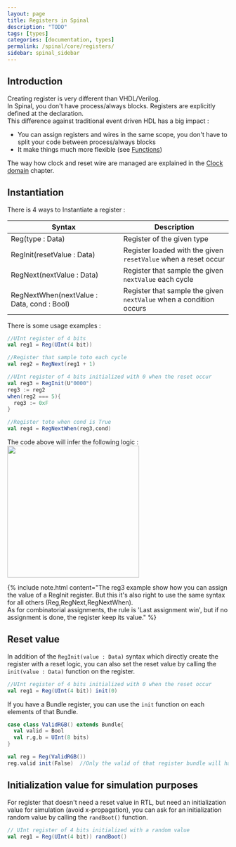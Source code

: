 ```yaml
---
layout: page
title: Registers in Spinal
description: "TODO"
tags: [types]
categories: [documentation, types]
permalink: /spinal/core/registers/
sidebar: spinal_sidebar
---
```


## Introduction
Creating register is very different than VHDL/Verilog.<br>
In Spinal, you don't have process/always blocks. Registers are explicitly defined at the declaration. <br>
This difference against traditional event driven HDL has a big impact :

- You can assign registers and wires in the same scope, you don't have to split your code between process/always blocks
- It make things much more flexible (see [Functions](/SpinalDoc/spinal/core/function/))

The way how clock and reset wire are managed are explained in the [Clock domain](/SpinalDoc/spinal/core/clock_domain/) chapter.

## Instantiation
There is 4 ways to Instantiate a register :

| Syntax | Description |
| ------- | ---- |
| Reg(type : Data) | Register of the given type |
| RegInit(resetValue : Data) | Register loaded with the given `resetValue` when a reset occur |
| RegNext(nextValue : Data) | Register that sample the given `nextValue` each cycle |
| RegNextWhen(nextValue : Data, cond : Bool) | Register that sample the given `nextValue` when a condition occurs |

There is some usage examples :

```scala
//UInt register of 4 bits    
val reg1 = Reg(UInt(4 bit))  

//Register that sample toto each cycle  
val reg2 = RegNext(reg1 + 1)    

//UInt register of 4 bits initialized with 0 when the reset occur
val reg3 = RegInit(U"0000")
reg3 := reg2
when(reg2 === 5){
  reg3 := 0xF
}

//Register toto when cond is True
val reg4 = RegNextWhen(reg3,cond)
```

The code above will infer the following logic :<br>
<img src="https://cdn.rawgit.com/SpinalHDL/SpinalDoc/c7decc7420d1e790aba7c14d8bdc898aa6046869/asset/picture/register.svg"  align="middle" width="300">

{% include note.html content="The reg3 example show how you can assign the value of a RegInit register. But this it's also right to use the same syntax for all others (Reg,RegNext,RegNextWhen).<br> As for combinatorial assignments, the rule is 'Last assignment win', but if no assignment is done, the register keep its value." %}


## Reset value
In addition of the `RegInit(value : Data)` syntax which directly create the register with a reset logic,
you can also set the reset value by calling the `init(value : Data)` function on the register.

```scala
//UInt register of 4 bits initialized with 0 when the reset occur
val reg1 = Reg(UInt(4 bit)) init(0)
```

If you have a Bundle register, you can use the `init` function on each elements of that Bundle.

```scala
case class ValidRGB() extends Bundle{
  val valid = Bool
  val r,g,b = UInt(8 bits)
}

val reg = Reg(ValidRGB())
reg.valid init(False)  //Only the valid of that register bundle will have an reset value.
```

## Initialization value for simulation purposes
For register that doesn't need a reset value in RTL, but need an initialization value for simulation (avoid x-propagation), you can ask for an initialization random value by calling the `randBoot()` function.

```scala
// UInt register of 4 bits initialized with a random value
val reg1 = Reg(UInt(4 bit)) randBoot()
```
